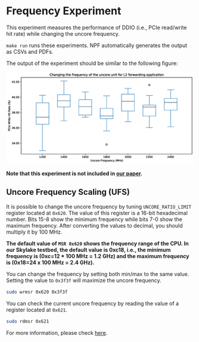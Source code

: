 # Frequency Experiment

This experiment measures the performance of DDIO (i.e., PCIe read/write hit rate) while changing the uncore frequency.

`make run` runs these experiments. NPF automatically generates the output as CSVs and PDFs.

The output of the experiment should be similar to the following figure:

![sample](ddio-freq-sample.png "Frequency Results")

**Note that this experiment is not included in [our paper][ddio-atc-paper].**

## Uncore Frequency Scaling (UFS)

It is possible to change the uncore frequency by tuning `UNCORE_RATIO_LIMIT` register located at `0x620`. The value of this register is a 16-bit hexadecimal number. Bits 15-8 show the minimum frequency while bits 7-0 show the maximum frequency. After converting the values to decimal, you should multiply it by 100 MHz.

**The default value of `MSR 0x620` shows the frequency range of the CPU. In our Skylake testbed, the default value is 0xc18, i.e., the minimum frequency is (0xc=12 * 100 MHz = 1.2 GHz) and the maximum frequency is (0x18=24 x 100 MHz = 2.4 GHz).**

You can change the frequency by setting both min/max to the same value. Setting the value to `0x3f3f` will maximize the uncore frequency.

```bash
sudo wrmsr 0x620 0x3f3f
```

You can check the current uncore frequency by reading the value of a register located at `0x621`.

```bash
sudo rdmsr 0x621
```

For more information, please check [here][intel-book].

[ddio-atc-paper]: https://www.usenix.org/conference/atc20/presentation/farshin
[intel-book]: https://link.springer.com/book/10.1007/978-1-4302-6638-9
